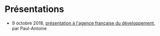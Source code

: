 # Présentations

* 9 octobre 2018, [présentation à l'agence française du développement](https://etalab.github.io/etalab/slides/slides-afd.html), par Paul-Antoine
